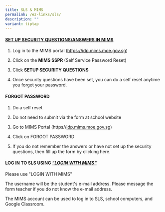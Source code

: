 ```yaml
---
title: SLS & MIMS
permalink: /ez-links/sls/
description: ""
variant: tiptap
---
```

<h4><strong><u>SET UP SECURITY QUESTIONS/ANSWERS IN MIMS</u></strong></h4>
<ol data-tight="true" class="tight">
<li>
<p>Log in to the MIMS portal (<a href="https://idp.mims.moe.gov.sg" rel="noopener noreferrer nofollow" target="_blank">https://idp.mims.moe.gov.sg</a>)</p>
</li>
<li>
<p>Click on the <strong>MIMS SSPR</strong> (Self Service Password Reset)</p>
</li>
<li>
<p>Click <strong>SETUP SECURITY QUESTIONS</strong>
</p>
</li>
<li>
<p>Once security questions have been set, you can do a self reset anytime
you forget your password.</p>
</li>
</ol>
<p></p>
<h4><strong>FORGOT PASSWORD</strong></h4>
<ol data-tight="true" class="tight">
<li>
<p>Do a self reset</p>
</li>
<li>
<p>Do not need to submit via the form at school website</p>
</li>
<li>
<p>Go to MIMS Portal (https//<a href="http://idp.mims.moe.gov.sg" rel="noopener noreferrer nofollow" target="_blank">idp.mims.moe.gov.sg</a>)</p>
</li>
<li>
<p>Click on FORGOT PASSWORD</p>
</li>
<li>
<p>If you do not remember the answers or have not set up the security questions,
then fill up the form by clicking here.</p>
</li>
</ol>
<p></p>
<h4><strong>LOG IN TO SLS USING <em><u>"LOGIN WITH MIMS"</u></em></strong></h4>
<p>Please use "LOGIN WITH MIMS"</p>
<p>The username will be the student's e-mail address. Please message the
form teacher if you do not know the e-mail address.</p>
<p>The MIMS account can be used to log in to SLS, school computers, and Google
Classroom.</p>
<h4></h4>
<p></p>